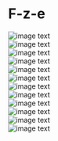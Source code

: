 # F-z-e
![image text](https://github.com/caizhenze/F-z-e/blob/master/Tessa-Greiner-by-Jeffrey-Chan-1.jpg)<br>
![image text](https://github.com/caizhenze/F-z-e/blob/master/Tessa-Greiner-by-Jeffrey-Chan-2.jpg)<br>
![image text](https://github.com/caizhenze/F-z-e/blob/master/Tessa-Greiner-by-Jeffrey-Chan-3.jpg)<br>
![image text](https://github.com/caizhenze/F-z-e/blob/master/Tessa-Greiner-by-Jeffrey-Chan-4.jpg)<br>
![image text](https://github.com/caizhenze/F-z-e/blob/master/Tessa-Greiner-by-Jeffrey-Chan-5.jpg)<br>
![image text](https://github.com/caizhenze/F-z-e/blob/master/Tessa-Greiner-by-Jeffrey-Chan-9.jpg)<br>
![image text](https://github.com/caizhenze/F-z-e/blob/master/Tessa-Greiner-by-Jeffrey-Chan-10.jpg)<br>
![image text](https://github.com/caizhenze/F-z-e/blob/master/Tessa-Greiner-by-Jeffrey-Chan-12.jpg)<br>
![image text](https://github.com/caizhenze/F-z-e/blob/master/Tessa-Greiner-by-Jeffrey-Chan-13.jpg)<br>
![image text](https://github.com/caizhenze/F-z-e/blob/master/Tessa-Greiner-by-Jeffrey-Chan-14.jpg)<br>
![image text](https://github.com/caizhenze/F-z-e/blob/master/Tessa-Greiner-by-Jeffrey-Chan-15.jpg)<br>
![image text](https://github.com/caizhenze/F-z-e/blob/master/Tessa-Greiner-by-Jeffrey-Chan-16.jpg)<br>
